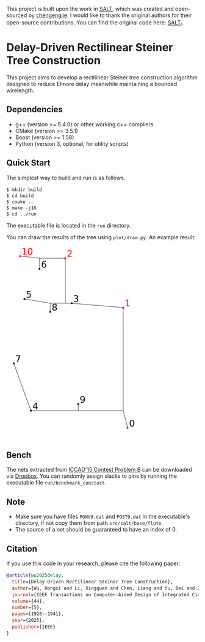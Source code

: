 
This project is built upon the work in [SALT](https://github.com/chengengjie/salt), which was created and open-sourced by [chengengjie](https://github.com/chengengjie).
I would like to thank the original authors for their open-source contributions. You can find the original code here: [SALT](https://github.com/chengengjie/salt)。

# Delay-Driven Rectilinear Steiner Tree Construction

This project aims to develop a rectilinear Steiner tree construction algorithm designed to reduce Elmore delay meanwhile maintaining a bounded wirelength.

## Dependencies

* g++ (version >= 5.4.0) or other working c++ compliers
* CMake (version >= 3.5.1)
* Boost (version >= 1.58)
* Python (version 3, optional, for utility scripts)

## Quick Start

The simplest way to build and run is as follows.
~~~
$ mkdir build
$ cd build
$ cmake ..
$ make -j16
$ cd ../run
~~~

The executable file is located in the `run` directory. 

You can draw the results of the tree using `plot/draw.py`. An example result:

![salt](/toys/DelayTree_toy1.tree.png)

## Bench
The nets extracted from [ICCAD'15 Contest Problem B](https://doi.org/10.1109/ICCAD.2015.7372672) can be downloaded via [Dropbox](https://www.dropbox.com/sh/gcq1dh84ko9rjpz/AAAVT0pLZG_FMiOi0ORiKddva?dl=0). 
You can randomly assign slacks to pins by running the executable file `run/benchmark_constuct`.


## Note

* Make sure you have files `POWV9.dat` and `POST9.dat` in the executable's directory, if not copy them from path `src/salt/base/flute`.
* The source of a net should be guaranteed to have an index of 0.

## Citation

If you use this code in your research, please cite the following paper:

```bibtex
@article{wu2025delay,
  title={Delay-Driven Rectilinear Steiner Tree Construction},
  author={Wu, Hongxi and Li, Xingquan and Chen, Liang and Yu, Bei and Zhu, Wenxing},
  journal={IEEE Transactions on Computer-Aided Design of Integrated Circuits and Systems},
  volume={44},
  number={5},
  pages={1928--1941},
  year={2025},
  publisher={IEEE}
}
```
